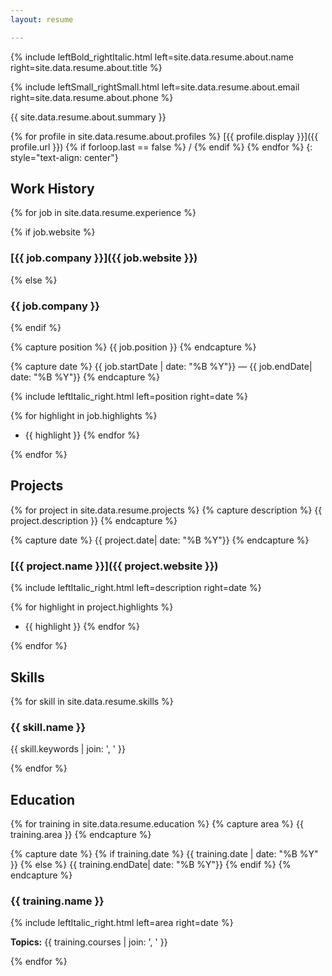 ```yaml
---
layout: resume

---
```

{% include leftBold_rightItalic.html 
  left=site.data.resume.about.name 
  right=site.data.resume.about.title %}

{% include leftSmall_rightSmall.html 
  left=site.data.resume.about.email 
  right=site.data.resume.about.phone %}

{{ site.data.resume.about.summary }}

{% for profile in site.data.resume.about.profiles %} [{{ profile.display }}]({{ profile.url }}) {% if forloop.last == false %} / {% endif %} {% endfor %}
{: style="text-align: center"}

## Work History

{% for job in site.data.resume.experience %}

{% if job.website %}

### [{{ job.company }}]({{ job.website }})

{% else %}

### {{ job.company }}

{% endif %}

{% capture position %}
{{ job.position }}
{% endcapture %}

{% capture date %}
{{ job.startDate | date: "%B %Y"}} &mdash; {{ job.endDate| date: "%B %Y"}}
{% endcapture %}

{% include leftItalic_right.html left=position right=date %}

{% for highlight in job.highlights %}
* {{ highlight }} {% endfor %}

{% endfor %}

## Projects

{% for project in site.data.resume.projects %}
  {% capture description %}
  {{ project.description }}
  {% endcapture %}

  {% capture date %}
  {{ project.date| date: "%B %Y"}}
  {% endcapture %}

### [{{ project.name }}]({{ project.website }})

{% include leftItalic_right.html left=description right=date %}

{% for highlight in project.highlights %}
* {{ highlight }} {% endfor %}

{% endfor %}

## Skills

{% for skill in site.data.resume.skills %}

### {{ skill.name }}

{{ skill.keywords | join: ', ' }}

{% endfor %}

## Education

{% for training in site.data.resume.education %}
  {% capture area %}
  {{ training.area }}
  {% endcapture %}

  {% capture date %}
    {% if training.date %} 
      {{ training.date | date: "%B %Y" }} 
    {% else %}
      {{ training.endDate| date: "%B %Y"}}
    {% endif %}
  {% endcapture %}

### {{ training.name }}

{% include leftItalic_right.html left=area right=date %}

**Topics:** {{ training.courses | join: ', ' }}

{% endfor %}
